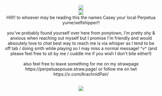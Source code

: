 <p align="center">
<br/>
<img src="https://pouch.jumpshare.com/preview/dTrr2-vOQXWny3KjbcqNqq1SHnJfARXsSivmeBwipAgmbdLQn3pOTV8HeFeMWSmGOULz2vK65XMszq-o739eI8XvWSL9EovTgIoaIEKDIbY"/>
<br/>
<img src="https://images-wixmp-ed30a86b8c4ca887773594c2.wixmp.com/f/57b946d3-87b5-4dc3-9af4-7b8c23022bbc/dccl3rf-fe99107c-9ee8-48c2-99b3-c3fb65284f0c.gif?token=eyJ0eXAiOiJKV1QiLCJhbGciOiJIUzI1NiJ9.eyJzdWIiOiJ1cm46YXBwOjdlMGQxODg5ODIyNjQzNzNhNWYwZDQxNWVhMGQyNmUwIiwiaXNzIjoidXJuOmFwcDo3ZTBkMTg4OTgyMjY0MzczYTVmMGQ0MTVlYTBkMjZlMCIsIm9iaiI6W1t7InBhdGgiOiJcL2ZcLzU3Yjk0NmQzLTg3YjUtNGRjMy05YWY0LTdiOGMyMzAyMmJiY1wvZGNjbDNyZi1mZTk5MTA3Yy05ZWU4LTQ4YzItOTliMy1jM2ZiNjUyODRmMGMuZ2lmIn1dXSwiYXVkIjpbInVybjpzZXJ2aWNlOmZpbGUuZG93bmxvYWQiXX0.04j-zGe3NSnIgtKBVulEhHM-sC3zZyA6mjZ3v-rBgC8"/>
<br/>
HIII!! to whoever may be reading this the names Casey your local Perpetua yume/selfshipper!!
<br/><br/>
you've probably found yourself over here from ponytown, I'm pretty shy & anxious when reaching out myself but I promise I'm friendly and would absoutely love to chat best way to reach me is via whisper as I tend to be off tab / doing smth while playing so I may miss a normal message! ^v^ (and please feel free to sit by me / cuddle me if you wish I don't bite either!)
<br/><br/>
also feel free to leave something for me on my strawpage https://perpetuaspouse.straw.page/ or follow me on twt https://x.com/ArachnidPair/ 
<br/>
<br/>
<p align="center">
<img src="https://images-wixmp-ed30a86b8c4ca887773594c2.wixmp.com/f/d6045d55-24ec-48f7-81e8-46a7023520f8/dbrlkc7-2cea7dd6-6ac4-4d8b-a745-e50645dd4366.gif?token=eyJ0eXAiOiJKV1QiLCJhbGciOiJIUzI1NiJ9.eyJzdWIiOiJ1cm46YXBwOjdlMGQxODg5ODIyNjQzNzNhNWYwZDQxNWVhMGQyNmUwIiwiaXNzIjoidXJuOmFwcDo3ZTBkMTg4OTgyMjY0MzczYTVmMGQ0MTVlYTBkMjZlMCIsIm9iaiI6W1t7InBhdGgiOiJcL2ZcL2Q2MDQ1ZDU1LTI0ZWMtNDhmNy04MWU4LTQ2YTcwMjM1MjBmOFwvZGJybGtjNy0yY2VhN2RkNi02YWM0LTRkOGItYTc0NS1lNTA2NDVkZDQzNjYuZ2lmIn1dXSwiYXVkIjpbInVybjpzZXJ2aWNlOmZpbGUuZG93bmxvYWQiXX0.tesUIh0hrO-29Vhui0sq4FtDUq5Ds3rdFlsQPrbMAio"/>
